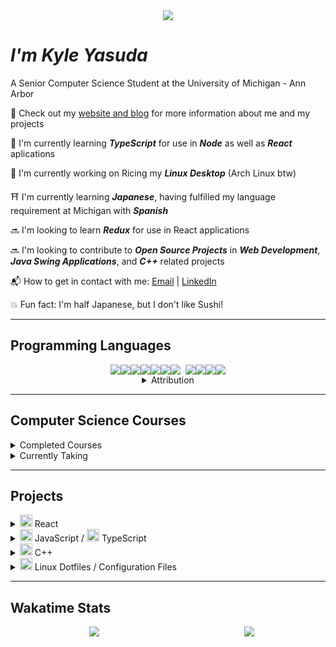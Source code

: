 <div align='center' style="margin-bottom: 10px">
	<img src="https://github.com/tusharnankani/tusharnankani/blob/master/Assets/hello.gif">
</div>

# **_I'm Kyle Yasuda_**

A Senior Computer Science Student at the University of Michigan - Ann Arbor

:bookmark: Check out my [website and blog](https://www.sudacode.com) for more information about me and my projects

:open_book: I'm currently learning ___TypeScript___ for use in ___Node___ as well as ___React___ aplications

:penguin: I'm currently working on Ricing my ___Linux Desktop___ (Arch Linux btw)

:shinto_shrine: I'm currently learning ___Japanese___, having fulfilled my language requirement at Michigan with ___Spanish___

:soon: I'm looking to learn ___Redux___ for use in React applications

:soon: I'm looking to contribute to ___Open Source Projects___ in ___Web Development___, ___Java Swing Applications___, and ___C++___ related projects

:mailbox_with_mail: How to get in contact with me: [Email](mailto:ksyasuda@umich.edu) | [LinkedIn](https://www.linkedin.com/in/kyle-yasuda-7a81b415b/)

:boom: Fun fact: I'm half Japanese, but I don't like Sushi!

---

## Programming Languages

<div align='center'>
	<div style="display: flex; justify-content: center">
		<img src="https://img.icons8.com/color/48/000000/c-plus-plus-logo.png"/>
		<img src="https://img.icons8.com/color/48/000000/c-programming.png"/>
		<img src="https://img.icons8.com/color/48/000000/html-5.png"/>
		<img src="https://img.icons8.com/color/48/000000/css3.png"/>
		<img src="https://img.icons8.com/color/48/000000/javascript.png"/>
		<img src="https://img.icons8.com/color/48/000000/typescript.png"/>
		<img src="https://img.icons8.com/ultraviolet/40/000000/react.png"/>
		<img style="margin-left: 8px;" src="https://img.icons8.com/color/48/000000/nodejs.png"/>
		<img src="https://img.icons8.com/color/48/000000/java-coffee-cup-logo.png"/>
		<img src="https://img.icons8.com/fluent/48/000000/console.png"/>
		<img src="https://img.icons8.com/color/48/000000/graphql.png"/>
	</div>
<details>
<summary>Attribution</summary>

<div id="attribution" style="font-size: 8px;">			<a class="att-link" href="https://icons8.com/icon/40670/c-programming">C Programming icon by Icons8</a>,			<a class="att-link" href="https://icons8.com/icon/108784/javascript">JavaScript icon by Icons8</a>,			<a href="https://icons8.com/icon/uJM6fQYqDaZK/typescript">TypeScript icon by Icons8</a>,			<a class="att-link" href="https://icons8.com/icon/13679/java">Java icon by Icons8</a>,			<a class="att-link" href="https://icons8.com/icon/20909/html-5">Html 5 icon by Icons8</a>,			<a class="att-link" href="https://icons8.com/icon/21278/css3">CSS3 icon by Icons8</a>,			<a class="att-link" href="https://icons8.com/icon/Nlsua06Gvxel/react">React icon by Icons8</a>,			<a class="att-link" href="https://icons8.com/icon/WbRVMGxHh74X/console">Console icon by Icons8</a>,			<a class="att-link" href="https://icons8.com/icon/54087/nodejs">Nodejs icon by Icons8</a>,			<a class="att-link" href="https://icons8.com/icon/zdI5E8moxhs-/graphql">Graphql icon by Icons8</a>
</div>

</details>
</div>

---

## Computer Science Courses

<details>
<summary>Completed Courses</summary>

:heavy_check_mark: <a class="link" href="https://eecs183.github.io/eecs183.org/" rel="noreferrer" target="_blank">EECS 183</a> - Elementary Programmig Concepts

:heavy_check_mark: <a class="link" href="https://eecs280staff.github.io/eecs280.org/" rel="noreferrer" target="_blank">EECS 280</a> - Programming and Intro to Data Structures

:heavy_check_mark: <span style="font-weight: bold;">EECS 203</span> - Discrete Mathematics

:heavy_check_mark: <span style="font-weight: bold;">Stats 250</span> - Introduction to Statistics and Data Analysis

:heavy_check_mark: <span style="font-weight: bold;">EECS 376</span> - Foundations of Computer Science

:heavy_check_mark: <a class="link" href="https://www.eecs.umich.edu/courses/eecs370/eecs370.f20/" rel="noreferrer" target="_blank">EECS 370</a> - Introduction to Computer Organization

:heavy_check_mark: <a class="link" href="https://eecs285.github.io/eecs285.org/" rel="noreferrer" target="_blank">EECS 285</a> - Practical Programming in Java

:heavy_check_mark: <a class="link" href="https://web.eecs.umich.edu/~weimerw/481/" rel="noreferrer" target="\_blank">EECS 481</a> - Software Engineering

:heavy_check_mark: <a class="link" href="https://eecs485staff.github.io/eecs485.org/" rel="noreferrer" target="_blank">EECS 485</a> - Web Systems

</details>

<details>
<summary>Currently Taking</summary>

:heavy_check_mark: <span style="font-weight: bold;">EECS 492</span> - Introduction to Artificial Intelligence

:heavy_check_mark: <span style="font-weight: bold;">EECS 493</span> - User Interface Development

:heavy_check_mark: <span style="font-weight: bold;">EECS 441</span> - Mobile App Development for Entrepreneurs

</details>

---

## Projects

<details style="display: inline;">
<summary><img width="20px" src="https://img.icons8.com/ultraviolet/40/000000/react.png"/> React</summary>
		
<p align='center' style="display: flex;">
	<a class="card" style="float: left;" href="https://github.com/ksyasuda/website2.0">
	  <img align="center" src="https://github-readme-stats.vercel.app/api/pin/?username=ksyasuda&repo=website2.0&theme=react" />
	</a>
	<a class="card" style="float: left;" href="https://github.com/ksyasuda/heroku-react-travel-app">
	  <img align="center" style='padding: 4px' src="https://github-readme-stats.vercel.app/api/pin/?username=ksyasuda&repo=heroku-react-travel-app&theme=react" />
	</a>
	<a class="card" style="float: left;" href="https://github.com/ksyasuda/firefox-startpage">
	  <img align="center" src="https://github-readme-stats.vercel.app/api/pin/?username=ksyasuda&repo=firefox-startpage&theme=react" />
	</a>
</p>

</details>

<details>
<summary>
<img width='20px' src="https://img.icons8.com/color/48/000000/javascript.png"/> JavaScript / <img width='20px' src="https://img.icons8.com/color/48/000000/typescript.png"/> TypeScript</summary>

<p align='center' style="display: flex;">
	<a class="card" style="float: left;"href="https://github.com/ksyasuda/Sudacode-Blog-V3">
	  <img align="center" src="https://github-readme-stats.vercel.app/api/pin/?username=ksyasuda&repo=Sudacode-Blog-V3&theme=react"/>
	</a>
	<a class="card" style="float: left;" href="https://github.com/ksyasuda/travel-api">
	  <img align="center" src="https://github-readme-stats.vercel.app/api/pin/?username=ksyasuda&repo=travel-api&theme=react"/>
	</a>
	<a class="card" style="float: left;" href="https://github.com/ksyasuda/learn-typescript">
	  <img align="center" src="https://github-readme-stats.vercel.app/api/pin/?username=ksyasuda&repo=learn-typescript&theme=react"/>
	</a>
	<a class="card" style="float: left; flex-wrap: wrap" href="https://github.com/ksyasuda/BalanceBook-Server">
	  <img align="center" src="https://github-readme-stats.vercel.app/api/pin/?username=ksyasuda&repo=BalanceBook-Server&theme=react"/>
	</a>
	<a class="card" style="float: left" href="https://github.com/ksyasuda/Flappy-Bird">
	  <img align="center" src="https://github-readme-stats.vercel.app/api/pin/?username=ksyasuda&repo=Flappy-Bird&theme=react"/>
	</a>
</p>

</details>

<details>
<summary><img width='20px' src="https://img.icons8.com/color/48/000000/c-plus-plus-logo.png"/> C++</summary>

<p align='center' style='display: flex;'>
<a class="card"　href="https://github.com/ksyasuda/RubiksCube">
	<img align="center" src="https://github-readme-stats.vercel.app/api/pin/?username=ksyasuda&repo=RubiksCube&theme=react"/>
</a>
<a class="card"　href="https://github.com/ksyasuda/Sukdoku-Solver">
	<img align="center" src="https://github-readme-stats.vercel.app/api/pin/?username=ksyasuda&repo=Sudoku-solver&theme=react"/>
</a>
<a class="card"　href="https://github.com/ksyasuda/you-have-to">
	<img align="center" src="https://github-readme-stats.vercel.app/api/pin/?username=ksyasuda&repo=you-have-to&theme=react"/>
</a>
</p>

</details>

<details>
<summary><img width='20px' src="https://img.icons8.com/fluent/48/000000/console.png"/> Linux Dotfiles / Configuration Files</summary>

<p align='center' style="display: flex;">
	<a class="card" style="float: left" href="https://github.com/ksyasuda/dotfiles">
	  <img align="center" src="https://github-readme-stats.vercel.app/api/pin/?username=ksyasuda&repo=dotfiles&theme=react"/>
	</a>
	<a class="card" style="float: left" href="https://github.com/ksyasuda/-Linux-Rice-">
	  <img align="center" src="https://github-readme-stats.vercel.app/api/pin/?username=ksyasuda&repo=-Linux-Rice-&theme=react"/>
	</a>
</p>

</details>

---

## Wakatime Stats

<p align="center" style="display: flex; justify-content: center">
	<a style="float: left; width: 50%;" align='center' rel="noreferrer" target="_blank" href="https://wakatime.com/@sudacode">
		<img src="https://github-readme-stats.vercel.app/api/wakatime?username=sudacode">
	</a>
	<a style="float: left; width: 45.3%; margin-left: 8px" align='center' href="https://github.com/ksyasuda">
		<img src="https://github-readme-stats.vercel.app/api/top-langs/?username=ksyasuda&layout=compact&langs_count=8&exclude_repo=udemy-projects,heroku-react-travel-app,ravenous-codemy,russ-fansite,chess,Sudoku-Solver-JS,Connect-4-Ai,Tic-Tac-Toe-Ai,gatsby-website">	
	</a>
</p>

<!-- [![willianrod's wakatime stats](https://github-readme-stats.vercel.app/api/wakatime?username=sudacode)](https://github.com/ksyasuda/github-readme-stats) -->
